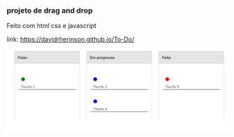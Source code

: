 <h3>projeto de drag and drop </h3>
<p> Feito com html css e javascript </p>

link: https://davidrherinson.github.io/To-Do/

<img src="print.png"> 
